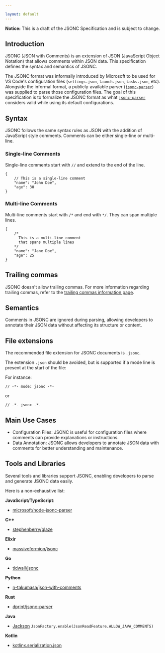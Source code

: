 ```yaml
---

layout: default
---
```


**Notice:** This is a draft of the JSONC Specification and is subject to change.

## Introduction

JSONC (JSON with Comments) is an extension of JSON (JavaScript Object Notation) that allows comments within JSON data. This specification defines the syntax and semantics of JSONC.

The JSONC format was informally introduced by Microsoft to be used for VS Code's configuration files (`settings.json`, `launch.json`, `tasks.json`, etc). Alongside the informal format, a publicly-available parser ([`jsonc-parser`]) was supplied to parse those configuration files. The goal of this specification is to formalize the JSONC format as what [`jsonc-parser`] considers valid while using its default configurations.

[`jsonc-parser`]: https://www.npmjs.com/package/jsonc-parser

## Syntax

JSONC follows the same syntax rules as JSON with the addition of JavaScript style comments. Comments can be either single-line or multi-line.

### Single-line Comments

Single-line comments start with `//` and extend to the end of the line.

```jsonc
{
    // This is a single-line comment
    "name": "John Doe",
    "age": 30
}
```

### Multi-line Comments

Multi-line comments start with `/*` and end with `*/`. They can span multiple lines.

```jsonc
{
    /*
      This is a multi-line comment
      that spans multiple lines
    */
    "name": "Jane Doe",
    "age": 25
}
```

## Trailing commas

JSONC doesn't allow trailing commas. For more information regarding trailing commas, refer to the [trailing commas information page](/trailingcommas).

## Semantics

Comments in JSONC are ignored during parsing, allowing developers to annotate their JSON data without affecting its structure or content.

## File extensions

The recommended file extension for JSONC documents is `.jsonc`.

The extension `.json` should be avoided, but is supported if a mode line is present at the start of the file:

For instance:
```jsonc
// -*- mode: jsonc -*-
```
or
```jsonc
// -*- jsonc -*-
```

## Main Use Cases

- Configuration Files: JSONC is useful for configuration files where comments can provide explanations or instructions.
- Data Annotation: JSONC allows developers to annotate JSON data with comments for better understanding and maintenance.

## Tools and Libraries
Several tools and libraries support JSONC, enabling developers to parse and generate JSONC data easily.

Here is a non-exhaustive list:

**JavaScript/TypeScript**:
- [microsoft/node-jsonc-parser](https://github.com/microsoft/node-jsonc-parser)

**C++**
- [stephenberry/glaze](https://github.com/stephenberry/glaze)

**Elixir**
- [massivefermion/jsonc](https://github.com/massivefermion/jsonc)

**Go**
- [tidwall/jsonc](https://github.com/tidwall/jsonc)

**Python**
- [n-takumasa/json-with-comments](https://github.com/n-takumasa/json-with-comments)

**Rust**
- [dprint/jsonc-parser](https://github.com/dprint/jsonc-parser)

**Java**
- [Jackson](https://github.com/FasterXML/jackson-core) `JsonFactory.enable(JsonReadFeature.ALLOW_JAVA_COMMENTS)` 

**Kotlin**
- [kotlinx.serialization.json](https://kotlinlang.org/api/kotlinx.serialization/kotlinx-serialization-json/kotlinx.serialization.json/-json-builder/allow-comments.html)
